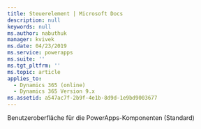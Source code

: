 ```yaml
---
title: Steuerelement | Microsoft Docs
description: null
keywords: null
ms.author: nabuthuk
manager: kvivek
ms.date: 04/23/2019
ms.service: powerapps
ms.suite: ''
ms.tgt_pltfrm: ''
ms.topic: article
applies_to:
  - Dynamics 365 (online)
  - Dynamics 365 Version 9.x
ms.assetid: a547ac7f-2b9f-4e1b-8d9d-1e9bd9003677
---
```

Benutzeroberfläche für die PowerApps-Komponenten (Standard)
